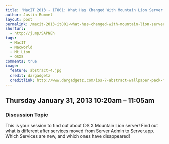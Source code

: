 ```yaml
---
title: 'MacIT 2013 - IT801: What Has Changed With Mountain Lion Server'
author: Justin Rummel
layout: post
permalink: /macit-2013-it801-what-has-changed-with-mountain-lion-server/
shorturl:
  - http://j.mp/SAPNEh
tags: 
  - MacIT
  - Macworld
  - Mt Lion
  - OSXS
comments: true
image:
  feature: abstract-4.jpg
  credit: dargadgetz
  creditlink: http://www.dargadgetz.com/ios-7-abstract-wallpaper-pack-for-iphone-5-and-ipod-touch-retina/
---
```

Thursday January 31, 2013 10:20am – 11:05am
-------------------------------------------

### Discussion Topic
This is your session to find out about OS X Mountain Lion server! Find out what is different after services moved from Server Admin to Server.app. Which Services are new, and which ones have disappeared!